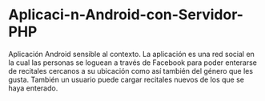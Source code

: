# Aplicaci-n-Android-con-Servidor-PHP
Aplicación Android sensible al contexto.
La aplicación es una red social en la cual las personas se loguean a través de Facebook para poder enterarse de recitales cercanos a su ubicación como así también del género que les gusta. También un usuario puede cargar recitales nuevos de los que se haya enterado.
